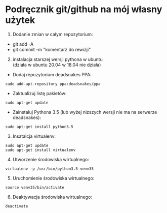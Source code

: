 # Podręcznik git/github na mój własny użytek

1. Dodanie zmian w całym repozytorium:
- git add -A
- git commit -m "komentarz do rewizji"

2. instalacja starszej wersji pythona w ubuntu
<br>(działa w ubuntu 20.04 w 18.04 nie działa)
- Dodaj repozytorium deadsnakes PPA:
```
sudo add-apt-repository ppa:deadsnakes/ppa
```
- Zaktualizuj listę pakietów:
```
sudo apt-get update
```
- Zainstaluj Pythona 3.5 (lub wyżej nizszych wersji nie ma na serwerze deadsnakes):
```
sudo apt-get install python3.5
```

3. Insatalcja virtualenv:
```
sudo apt-get update
sudo apt-get install virtualenv
```

4. Utworzenie środowiska wirtualnego:
```
virtualenv -p /usr/bin/python3.5 venv35
```

5. Uruchomienie środowiska wirtualnego:
```
source venv35/bin/activate
```

6. Deaktywacja środowiska wirtualnego:
```
deactivate
```